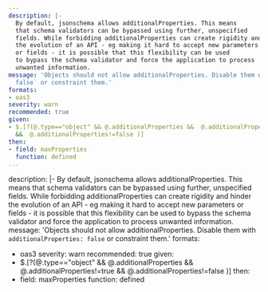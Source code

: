 ```yaml
---
description: |-
  By default, jsonschema allows additionalProperties. This means
  that schema validators can be bypassed using further, unspecified
  fields. While forbidding additionalProperties can create rigidity and hinder
  the evolution of an API - eg making it hard to accept new parameters
  or fields - it is possible that this flexibility can be used
  to bypass the schema validator and force the application to process
  unwanted information.
message: 'Objects should not allow additionalProperties. Disable them with `additionalProperties:
  false` or constraint them.'
formats:
- oas3
severity: warn
recommended: true
given:
- $.[?(@.type=="object" && @.additionalProperties &&  @.additionalProperties!=true
  &&  @.additionalProperties!=false )]
then:
- field: maxProperties
  function: defined
...
```

description: |-
  By default, jsonschema allows additionalProperties. This means
  that schema validators can be bypassed using further, unspecified
  fields. While forbidding additionalProperties can create rigidity and hinder
  the evolution of an API - eg making it hard to accept new parameters
  or fields - it is possible that this flexibility can be used
  to bypass the schema validator and force the application to process
  unwanted information.
message: 'Objects should not allow additionalProperties. Disable them with `additionalProperties:
  false` or constraint them.'
formats:
- oas3
severity: warn
recommended: true
given:
- $.[?(@.type=="object" && @.additionalProperties &&  @.additionalProperties!=true
  &&  @.additionalProperties!=false )]
then:
- field: maxProperties
  function: defined